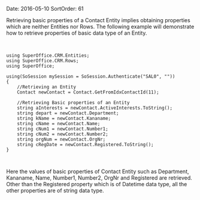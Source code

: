 Date: 2016-05-10
SortOrder: 61

Retrieving basic properties of a Contact Entity implies obtaining properties which are neither Entities nor Rows. The following example will demonstrate how to retrieve properties of basic data type of an Entity.

 

```
using SuperOffice.CRM.Entities;
using SuperOffice.CRM.Rows;
using SuperOffice;
 
using(SoSession mySession = SoSession.Authenticate("SAL0", ""))
{
    //Retrieving an Entity
    Contact newContact = Contact.GetFromIdxContactId(11);
 
    //Retrieving Basic properties of an Entity
    string aInterests = newContact.ActiveInterests.ToString();
    string depart = newContact.Department;
    string kName = newContact.Kananame;
    string cName = newContact.Name;
    string cNum1 = newContact.Number1;
    string cNum2 = newContact.Number2;
    string orgNum = newContact.OrgNr;
    string cRegDate = newContact.Registered.ToString();
}

 
```

Here the values of basic properties of Contact Entity such as Department, Kananame, Name, Number1, Number2, OrgNr and Registered are retrieved. Other than the Registered property which is of Datetime data type, all the other properties are of string data type.

 
